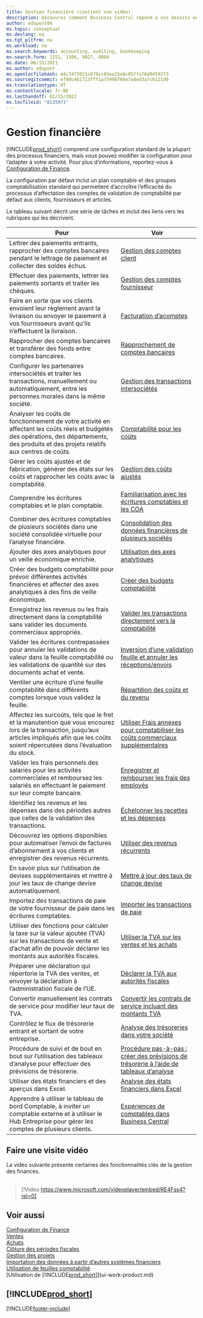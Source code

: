 ```yaml
---
title: Gestion financière (contient une vidéo)
description: Découvrez comment Business Central répond à vos besoins en matière de gestion financière, de comptabilité, d’audit ou de tenue des registres.
author: edupont04
ms.topic: conceptual
ms.devlang: na
ms.tgt_pltfrm: na
ms.workload: na
ms.search.keywords: accounting, auditing, bookkeeping
ms.search.form: 1151, 1166, 9027, 9004
ms.date: 06/15/2021
ms.author: edupont
ms.openlocfilehash: 44c7475921c679cc03ee25e8c05ffa78d04592f3
ms.sourcegitcommit: ef80c461713fff1a75998766e7a4ed3a7c6121d0
ms.translationtype: HT
ms.contentlocale: fr-BE
ms.lasthandoff: 02/15/2022
ms.locfileid: "8135971"
---
```

# <a name="financial-management"></a>Gestion financière

[!INCLUDE[prod_short](includes/prod_short.md)] comprend une configuration standard de la plupart des processus financiers, mais vous pouvez modifier la configuration pour l’adapter à votre activité. Pour plus d’informations, reportez-vous à [Configuration de Finance](finance-setup-finance.md).

La configuration par défaut inclut un plan comptable et des groupes comptabilisation standard qui permettent d’accroître l’efficacité du processus d’affectation des comptes de validation de comptabilité par défaut aux clients, fournisseurs et articles.  

Le tableau suivant décrit une série de tâches et inclut des liens vers les rubriques qui les décrivent.  

| Pour | Voir |
| --- | --- |
| Lettrer des paiements entrants, rapprocher des comptes bancaires pendant le lettrage de paiement et collecter des soldes échus. |[Gestion des comptes client](receivables-manage-receivables.md) |
| Effectuer des paiements, lettrer les paiements sortants et traiter les chèques. |[Gestion des comptes fournisseur](payables-manage-payables.md) |
|Faire en sorte que vos clients envoient leur règlement avant la livraison ou envoyer le paiement à vos fournisseurs avant qu’ils n’effectuent la livraison.|[Facturation d’acomptes](finance-invoice-prepayments.md)|
| Rapprocher des comptes bancaires et transférer des fonds entre comptes bancaires. |[Rapprochement de comptes bancaires](bank-manage-bank-accounts.md) |
|Configurer les partenaires intersociétés et traiter les transactions, manuellement ou automatiquement, entre les personnes morales dans la même société.|[Gestion des transactions intersociétés](intercompany-manage.md)|
|Analyser les coûts de fonctionnement de votre activité en affectant les coûts réels et budgétés des opérations, des départements, des produits et des projets relatifs aux centres de coûts.|[Comptabilité pour les coûts](finance-manage-cost-accounting.md)|
|Gérer les coûts ajustés et de fabrication, générer des états sur les coûts et rapprocher les coûts avec la comptabilité.|[Gestion des coûts ajustés](finance-manage-inventory-costs.md)|
| Comprendre les écritures comptables et le plan comptable. |[Familiarisation avec les écritures comptables et les COA](finance-general-ledger.md) |
|Combiner des écritures comptables de plusieurs sociétés dans une société consolidée virtuelle pour l’analyse financière.|[Consolidation des données financières de plusieurs sociétés](finance-consolidated-company-reporting.md)|
| Ajouter des axes analytiques pour un veille économique enrichie. |[Utilisation des axes analytiques](finance-dimensions.md) |
| Créer des budgets comptabilité pour prévoir différentes activités financières et affecter des axes analytiques à des fins de veille économique. |[Créer des budgets comptabilité](finance-how-create-budgets.md) |
|Enregistrez les revenus ou les frais directement dans la comptabilité sans valider les documents commerciaux appropriés.|[Valider les transactions directement vers la comptabilité](finance-how-post-transactions-directly.md)|
|Valider les écritures contrepassées pour annuler les validations de valeur dans la feuille comptabilité ou les validations de quantité sur des documents achat et vente. |[Inversion d’une validation feuille et annuler les réceptions/envois](finance-how-reverse-journal-posting.md)|
|Ventiler une écriture d’une feuille comptabilité dans différents comptes lorsque vous validez la feuille. |[Répartition des coûts et du revenu](year-allocate-costs-income.md) |
| Affectez les surcoûts, tels que le fret et la manutention que vous encourez lors de la transaction, jusqu’aux articles impliqués afin que les coûts soient répercutées dans l’évaluation du stock. |[Utiliser Frais annexes pour comptabiliser les coûts commerciaux supplémentaires](payables-how-assign-item-charges.md) |
|Valider les frais personnels des salariés pour les activités commerciales et remboursez les salariés en effectuant le paiement sur leur compte bancaire.|[Enregistrer et rembourser les frais des employés](finance-how-record-reimburse-employee-expenses.md)|
| Identifiez les revenus et les dépenses dans des périodes autres que celles de la validation des transactions. |[Échelonner les recettes et les dépenses](finance-how-defer-revenue-expenses.md)|
| Découvrez les options disponibles pour automatiser l’envoi de factures d’abonnement à vos clients et enregistrer des revenus récurrents. |[Utiliser des revenus récurrents](finance-recurring-invoicing.md)|
|En savoir plus sur l’utilisation de devises supplémentaires et mettre à jour les taux de change devise automatiquement. |[Mettre à jour des taux de change devise](finance-how-update-currencies.md)|
| Importez des transactions de paie de votre fournisseur de paie dans les écritures comptables. |[Importer les transactions de paie](finance-how-import-payroll-transactions.md)|
|Utiliser des fonctions pour calculer la taxe sur la valeur ajoutée (TVA) sur les transactions de vente et d’achat afin de pouvoir déclarer les montants aux autorités fiscales.|[Utiliser la TVA sur les ventes et les achats](finance-work-with-vat.md)|
|Préparer une déclaration qui répertorie la TVA des ventes, et envoyer la déclaration à l’administration fiscale de l’UE. | [Déclarer la TVA aux autorités fiscales](finance-how-report-vat.md)|
|Convertir manuellement les contrats de service pour modifier leur taux de TVA.|[Convertir les contrats de service incluant des montants TVA](service-how-to-convert-service-contracts.md)|
| Contrôlez le flux de trésorerie entrant et sortant de votre entreprise. |[Analyse des trésoreries dans votre société](finance-analyze-cash-flow.md) |
|Procédure de suivi et de bout en bout sur l’utilisation des tableaux d’analyse pour effectuer des prévisions de trésorerie.|[Procédure pas-à-pas : créer des prévisions de trésorerie à l’aide de tableaux d’analyse](walkthrough-making-cash-flow-forecasts-by-using-account-schedules.md)|
| Utiliser des états financiers et des aperçus dans Excel. |[Analyse des états financiers dans Excel](finance-analyze-excel.md) |
|Apprendre à utiliser le tableau de bord Comptable, à inviter un comptable externe et à utiliser le Hub Entreprise pour gérer les comptes de plusieurs clients.|[Expériences de comptables dans Business Central](finance-accounting.md)|  

## <a name="take-a-video-tour"></a>Faire une visite vidéo

La vidéo suivante présente certaines des fonctionnalités clés de la gestion des finances. <br><br>  

> [!Video https://www.microsoft.com/videoplayer/embed/RE4Fss4?rel=0]

## <a name="see-also"></a>Voir aussi

[Configuration de Finance](finance-setup-finance.md)  
[Ventes](sales-manage-sales.md)  
[Achats](purchasing-manage-purchasing.md)  
[Clôture des périodes fiscales](year-close-years-periods.md)  
[Gestion des projets](projects-manage-projects.md)  
[Importation des données à partir d’autres systèmes financiers](across-import-data-configuration-packages.md)  
[Utilisation de feuilles comptabilité](ui-work-general-journals.md)  
[Utilisation de [!INCLUDE[prod_short](includes/prod_short.md)]](ui-work-product.md)  

## [!INCLUDE[prod_short](includes/free_trial_md.md)]  


[!INCLUDE[footer-include](includes/footer-banner.md)]